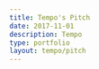 ```yaml
---
title: Tempo's Pitch
date: 2017-11-01
description: Tempo
type: portfolio
layout: tempo/pitch
---
```














